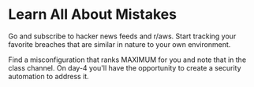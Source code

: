 # Learn All About Mistakes

Go and subscribe to hacker news feeds and r/aws.  Start tracking your favorite breaches that are similar in nature to your own environment.  

Find a misconfiguration that ranks MAXIMUM for you and note that in the class channel.  On day-4 you'll have the opportunity to create a security automation to address it.